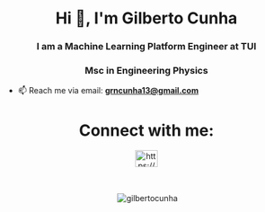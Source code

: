 <h1 align="center">Hi 👋, I'm Gilberto Cunha</h1>
<h3 align="center">I am a Machine Learning Platform Engineer at TUI</h3>
<h3 align="center">Msc in Engineering Physics</h3>

- 📫 Reach me via email: **grncunha13@gmail.com**

<h1 align="center">Connect with me:</h1>
<p align="center">
<a href="https://www.linkedin.com/in/gilberto-cunha-5401ab1b8/" target="blank"><img align="center" src="https://raw.githubusercontent.com/rahuldkjain/github-profile-readme-generator/master/src/images/icons/Social/linked-in-alt.svg" alt="https://www.linkedin.com/in/gilberto-cunha-5401ab1b8/" height="30" width="40" /></a>
</p>

<br>

<p align="center">&nbsp;<img align="center" src="https://github-readme-stats.vercel.app/api?username=gilbertocunha&show_icons=true&locale=en" alt="gilbertocunha" /></p>

<!---
GilbertoCunha/GilbertoCunha is a ✨ special ✨ repository because its `README.md` (this file) appears on your GitHub profile.
You can click the Preview link to take a look at your changes.
--->
